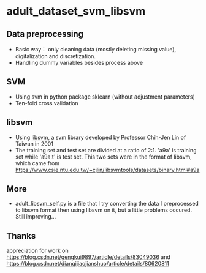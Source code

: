 # adult_dataset_svm_libsvm

## Data preprocessing
* Basic way： only cleaning data (mostly deleting missing value), digitalization and discretization.
* Handling dummy variables besides process above

## SVM
* Using svm in python package sklearn (without adjustment parameters)
* Ten-fold cross validation

## libsvm
* Using [libsvm](https://www.csie.ntu.edu.tw/~cjlin/libsvm/), a svm library developed by Professor Chih-Jen Lin of Taiwan in 2001
* The training set and test set are divided at a ratio of 2:1. 'a9a' is training set while 'a9a.t' is test set. This two sets were in the format of libsvm, which came from https://www.csie.ntu.edu.tw/~cjlin/libsvmtools/datasets/binary.html#a9a

## More
* adult_libsvm_self.py is a file that I try converting the data I preprocessed to libsvm format then using libsvm on it, but a little problems occured. Still improving...

## Thanks
appreciation for work on https://blog.csdn.net/gengkui9897/article/details/83049036 and https://blog.csdn.net/dianqijiaojianshuo/article/details/80620811
